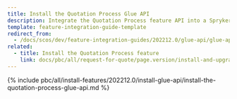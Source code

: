 ```yaml
---
title: Install the Quotation Process Glue API
description: Integrate the Quotation Process feature API into a Spryker project
template: feature-integration-guide-template
redirect_from:
  - /docs/scos/dev/feature-integration-guides/202212.0/glue-api/glue-api-quotation-process-feature-integration.html
related:
  - title: Install the Quotation Process feature
    link: docs/pbc/all/request-for-quote/page.version/install-and-upgrade/install-features/install-the-quotation-process-feature.html
---
```


{% include pbc/all/install-features/202212.0/install-glue-api/install-the-quotation-process-glue-api.md %} <!-- To edit, see /_includes/pbc/all/install-features/202212.0/install-glue-api/install-the-quotation-process-glue-api.md -->
